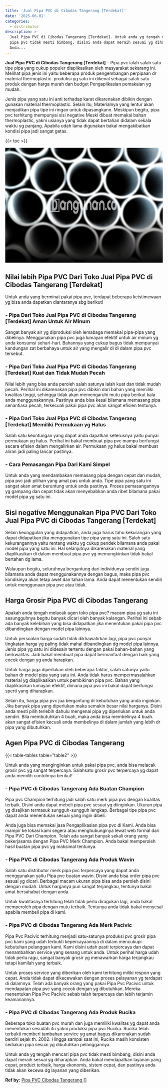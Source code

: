```yaml
---
title: 'Jual Pipa PVC di Cibodas Tangerang [Terdekat]'
date: '2025-06-01'
categories:
  - distributor
description: >-
  Jual Pipa PVC di Cibodas Tangerang [Terdekat]. Untuk anda yg tengah mencari
  pipa pvc tidak mesti bimbang, disini anda dapat meraih sesuai yg diharapkan.
  Anda...
---
```


**Jual Pipa PVC di Cibodas Tangerang \[Terdekat\]** – Pipa pvc ialah salah satu tipe pipa yang cukup populer diaplikasikan oleh masyarakat sekarang ini. Melihat pipa jenis ini yaitu beberapa produk pengembangan perpipaan dr material thermoplastic. produksi yg satu ini dikenal sebagai salah satu produk dengan harga murah dan budget Pengaplikasian pemakaian yg mudah.

Jenis pipa yang satu ini anti terhadap karat dikarenakan dibikin dengan gunakan material thermoplastic. Selain itu, Materialnya yang lentur akan menjadikan pipa tipe ini ringan untuk dipasangkann. Meskipun begitu, pipa pvc terhitung mempunyai sisi negative Meski dibuat memakai bahan thermoplastic, yakni usianya yang tidak dapat bertahan didalam sekala waktu yg panjang. Apabila udah lama digunakan bakal mengakibatkan kondisi pipa jadi sangat getas.

{{< toc >}}

![Jual Pipa PVC di Cibodas Tangerang [Terdekat]](/images/jaul-pipa-pvc-28.png)

## Nilai lebih Pipa PVC Dari Toko Jual Pipa PVC di Cibodas Tangerang \[Terdekat\]

Untuk anda yang berminat pakai pipa pvc, terdapat beberapa keistimewaan yg bisa anda dapatkan diantaranya sbg berikut!

### \- Pipa Dari Toko Jual Pipa PVC di Cibodas Tangerang \[Terdekat\] Aman Untuk Air Minum

Sangat banyak air yg diproduksi oleh lemabaga memakai pipa-pipa yang dibelinya. Menggunakan pipa pvc juga lumayan efektif untuk air minum yg anda konsumsi sehari-hari. Bahannya yang cukup bagus tidak mempunyai kandungan zat berbahaya untuk air yang mengalir di di dalam pipa pvc tersebut.

### \- Pipa Dari Toko Jual Pipa PVC di Cibodas Tangerang \[Terdekat\] Kuat dan Tidak Mudah Pecah

Nilai lebih yang bisa anda peroleh salah satunya ialah kuat dan tidak mudah pecah. Perihal ini dikarenakan pipa pvc dibikin dari bahan yang memiliki kwalitas tinggi, sehingga tidak akan memengaruhi mutu pipa berikut kala anda menggunakannya. Pastinya anda bisa kesal bilamana memasang pipa senantiasa pecah, terkecuali pakai pipa pvc akan sangat efisien tentunya.

### \- Pipa Dari Toko Jual Pipa PVC di Cibodas Tangerang \[Terdekat\] Memiliki Permukaan yg Halus

Salah satu keuntungan yang dapat anda dapatkan seterusnya yaitu punyai permukaan yg halus. Perihal ini bakal membuat pipa pvc mampu berfungsi secara efisien dalam mengalirkan air. Permukaan yg halus bakal membuat aliran jadi paling lancar pastinya.

### \- Cara Pemasangan Pipa Dari Kami Simpel

Untuk anda yang mendambakan memasang pipa dengan cepat dan mudah, pipa pvc jadi pilihan yang amat pas untuk anda. Tipe pipa yang satu ini sangat akan amat beruntung untuk anda pastinya. Proses pemasangannya yg gampang dan cepat tidak akan menyebabkan anda ribet bilamana pakai model pipa yg satu ini.

## Sisi negative Menggunakan Pipa PVC Dari Toko Jual Pipa PVC di Cibodas Tangerang \[Terdekat\]

Selain keunggulan yang didapatkan, anda juga harus tahu kekurangan yang dapat didapatkan jika menggunakan tipe pipa yang satu ini. Salah satu kekurangannya yaitu rentang waktu yg cukup pendek bilamana anda pakai model pipa yang satu ini. Hal selanjutnya dikarenakan material yang diaplikasikan di dalam membuat pipa pvc yg memungkinkan tidak bakal bertahan dg lama.

Walaupun begitu, seluruhnya bergantung dari individunya sendiri juga. bilamana anda dapat menggunakannya dengan bagus, maka pipa pvc kondisinya akan tetap awet dan tahan lama. Anda dapat menentukan sendiri untuk menggunaan pipa pvc atau tidak.

## Harga Grosir Pipa PVC di Cibodas Tangerang

Apakah anda tengah melacak agen toko pipa pvc? macam pipa yg satu ini sesungguhnya begitu banyak dicari oleh banyak kalangan. Perihal ini sebab ada banyak kelebihan yang bisa didapatkan jika menentukan pakai pipa pvc dibandingkan dengan model pipa lainnya.

Untuk persoalan harga sudah tidak dikhawatirkan lagi, pipa pvc punyai tingkatan harga yg paling tidak mahal dibandingkan dg model pipa lainnya. Jenis pipa yg satu ini didesain tertentu dengan pakai bahan-bahan yang berkwalitas. Jadi bakal membuat pipa dapat bermanfaat dengan baik yang cocok dengan yg anda harapkan.

Untuk harga juga diperlukan oleh beberapa faktor, salah satunya yaitu bahan dr model pipa yang satu ini. Anda tidak harus mempermasalahkan material yg diaplikasikan untuk pembikinan pipa pvc. Bahan yang diaplikasikan lumayan efektif, dimana pipa pvc ini bakal dapat berfungsi sperti yang diharapkan.

Selain itu, harga pipa pvc jua bergantung dr kebutuhan yang anda inginkan. Jika banyak pipa yang diperlukan maka semakin besar nilai harganya. Disini anda mesti pilih terlebih dahulu mengenai pipa yg diperlukan untuk anda sendiri. Bila membutuhkan 4 buah, maka anda bisa membelinya 4 buah. akan sangat efisien kecuali anda membelinya di dalam jumlah yang lebih dr pipa yang dibutuhkan.

## Agen Pipa PVC di Cibodas Tangerang

{{< table-tables table="table2" >}}

Untuk anda yang menginginkan untuk pakai pipa pvc, anda bisa melacak grosir pvc yg sangat terpercaya. Salahsatu grosir pvc terpercaya yg dapat anda memilih contohnya berikut!

### \- Pipa PVC di Cibodas Tangerang Ada Buatan Champion

Pipa pvc Champion terhitung jadi salah satu merk pipa pvc dengan kualitas terbaik. Disini anda dapat mebeli pipa pvc sesuai yg diinginkan. Ukuran pipa yg disajikan termasuk sungguh-sungguh lengkap. Berbagai tipe pipa pvc dapat anda menentukan sesuai yang ingin dibeli.

Anda juga bisa memakai jasa Pengaplikasian pipa pvc di Kami. Anda bisa mampir ke lokasi kami segera atau menghubunginya lewat web formal dari Pipa PVC Dari Champion. Telah ada sangat banyak sekali orang yang bekerjasama dengan Pipa PVC Merk Champion. Anda bakal memperoleh hasil buatan pipa pvc yg maksimal tentunya.

### \- Pipa PVC di Cibodas Tangerang Ada Produk Wavin

Salah satu distributor merk pipa pvc terpercaya yang dapat anda menggunakan yaitu Pipa pvc buatan wavin. Disini anda bisa order pipa pvc sesuai yg dicari. Berbagai macam ukuran pipa bisa anda peroleh disini dengan mudah. Untuk harganya pun sangat terjangkau, tentunya bakal amat bersahabat dengan anda.

Untuk kwalitasnya terhitung telah tidak perlu diragukan lagi, anda bakal memperoleh pipa dengan mutu terbaik. Tentunya anda tidak bakal menyesal apabila membeli pipa di kami.

### \- Pipa PVC di Cibodas Tangerang Ada Merk Pacivic

Pipa Pvc Pacivic terhitung menjadi satu-satunya produksi pvc grosir pipa pvc kami yang udah terbukti kepercayaannya di dalam mencukupi kebutuhan pelanggan kami. Kami disini udah pasti terpercaya dan dapat menambahkan service yang senang untuk anda. Untuk perihal harga udah tidak perlu ragu, sangat banyak grosir yg menawarkan harga terjangkau tetapi kamilah yang terbaik.

Untuk proses service yang diberikan oleh kami terhitung miliki respon yang cepat. Anda tidak dapat dikecewakan dengan proses pelayanan yg terdapat di dalamnya. Telah ada banyak orang yang pakai Pipa Pvc Pacivic untuk mendapatan pipa pvc yang cocok dengan yg dibutuhkan. Mereka menentukan Pipa Pvc Pacivic sebab telah terpercaya dan lebih terjamin keamanannya.

### \- Pipa PVC di Cibodas Tangerang Ada Produk Rucika

Beberapa toko buatan pvc murah dan juga memiliki kwalitas yg dapat anda menentukan sesudah itu yakni produksi pipa pvc Rucika. Rucika telah terbukti memberi tambahan service yg amat bagus dikarenakan sudah berdiri sejak th. 2002. Hingga sampai saat ini, Rucika masih konsisten sediakan pipa sesuai yg dibutuhkan pelanggannya.

Untuk anda yg tengah mencari pipa pvc tidak mesti bimbang, disini anda dapat meraih sesuai yg diharapkan. Anda bakal mendapatkan layanan yang cepat, product terbaik, harga ekonomis, sistem cepat, dan pastinya anda tidak akan kecewa dg layanan yang diberikan.

**Ref by:** [Pipa PVC Cibodas Tangerang []](https://id.wikipedia.org/wiki/Pipa)
